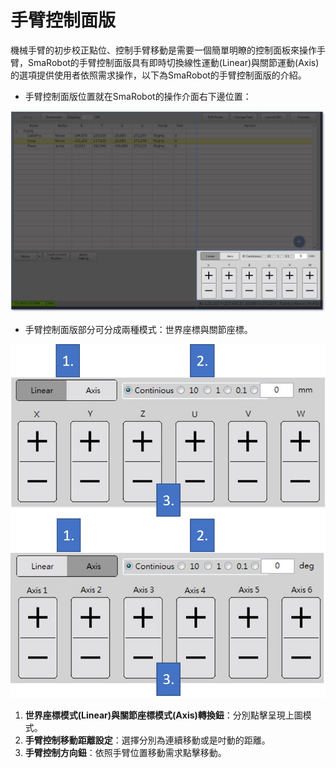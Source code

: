 # 手臂控制面版

機械手臂的初步校正點位、控制手臂移動是需要一個簡單明瞭的控制面板來操作手臂，SmaRobot的手臂控制面版具有即時切換線性運動\(Linear\)與關節運動\(Axis\)的選項提供使用者依照需求操作，以下為SmaRobot的手臂控制面版的介紹。

* 手臂控制面版位置就在SmaRobot的操作介面右下邊位置：

![SmaRobot&#x624B;&#x81C2;&#x63A7;&#x5236;&#x9762;&#x7248;&#x4F4D;&#x7F6E;](../../.gitbook/assets/9.jpg)

* 手臂控制面版部分可分成兩種模式：世界座標與關節座標。

![SmaRobot&#x5169;&#x7A2E;&#x63A7;&#x5236;&#x9762;&#x7248;&#x6A21;&#x5F0F;](../../.gitbook/assets/10.jpg)

1. **世界座標模式\(Linear\)與關節座標模式\(Axis\)轉換鈕**：分別點擊呈現上圖模式。
2. **手臂控制移動距離設定**：選擇分別為連續移動或是吋動的距離。
3. **手臂控制方向鈕**：依照手臂位置移動需求點擊移動。

